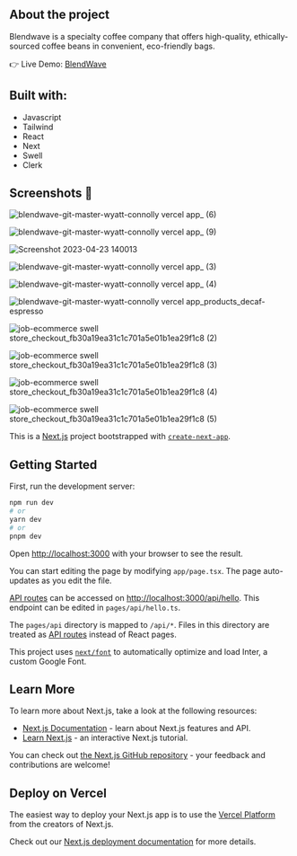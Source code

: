 ## About the project

Blendwave is a specialty coffee company that offers high-quality, ethically-sourced coffee beans in convenient, eco-friendly bags.

:point_right: Live Demo: [BlendWave](https://blendwave-git-master-wyatt-connolly.vercel.app/)

## Built with:
- Javascript
- Tailwind 
- React 
- Next
- Swell
- Clerk

## Screenshots :camera_flash:
![blendwave-git-master-wyatt-connolly vercel app_ (6)](https://user-images.githubusercontent.com/88942814/233865787-34dc878f-a78d-4b69-90a1-e2e04ac0dc50.png)

![blendwave-git-master-wyatt-connolly vercel app_ (9)](https://user-images.githubusercontent.com/88942814/233865926-a6c33b1e-412d-4c4d-acb4-6620f6bbced7.png)

![Screenshot 2023-04-23 140013](https://user-images.githubusercontent.com/88942814/233866051-c54eed4d-cdea-4818-b83d-700bfd5b6ac8.png)


![blendwave-git-master-wyatt-connolly vercel app_ (3)](https://user-images.githubusercontent.com/88942814/233865505-15950ca8-fc43-4c55-8081-bd997930ef72.png)

![blendwave-git-master-wyatt-connolly vercel app_ (4)](https://user-images.githubusercontent.com/88942814/233865526-e51cfa17-1998-4b37-abd1-695229827ee9.png)

![blendwave-git-master-wyatt-connolly vercel app_products_decaf-espresso](https://user-images.githubusercontent.com/88942814/233866127-5f16ef15-1332-45ae-9f43-9214b3929993.png)

![job-ecommerce swell store_checkout_fb30a19ea31c1c701a5e01b1ea29f1c8 (2)](https://user-images.githubusercontent.com/88942814/233866334-2373b50e-da15-411d-9767-4720b96bf531.png)

![job-ecommerce swell store_checkout_fb30a19ea31c1c701a5e01b1ea29f1c8 (3)](https://user-images.githubusercontent.com/88942814/233866346-cf51a9cf-18fd-47a6-8fe9-a2edf047d630.png)

![job-ecommerce swell store_checkout_fb30a19ea31c1c701a5e01b1ea29f1c8 (4)](https://user-images.githubusercontent.com/88942814/233866367-feacc6f7-0ff3-42e7-845e-b90de8bfa0ab.png)

![job-ecommerce swell store_checkout_fb30a19ea31c1c701a5e01b1ea29f1c8 (5)](https://user-images.githubusercontent.com/88942814/233866391-f019d158-399a-4a10-a196-99d143fa7b6b.png)

This is a [Next.js](https://nextjs.org/) project bootstrapped with [`create-next-app`](https://github.com/vercel/next.js/tree/canary/packages/create-next-app).

## Getting Started

First, run the development server:

```bash
npm run dev
# or
yarn dev
# or
pnpm dev
```

Open [http://localhost:3000](http://localhost:3000) with your browser to see the result.

You can start editing the page by modifying `app/page.tsx`. The page auto-updates as you edit the file.

[API routes](https://nextjs.org/docs/api-routes/introduction) can be accessed on [http://localhost:3000/api/hello](http://localhost:3000/api/hello). This endpoint can be edited in `pages/api/hello.ts`.

The `pages/api` directory is mapped to `/api/*`. Files in this directory are treated as [API routes](https://nextjs.org/docs/api-routes/introduction) instead of React pages.

This project uses [`next/font`](https://nextjs.org/docs/basic-features/font-optimization) to automatically optimize and load Inter, a custom Google Font.

## Learn More

To learn more about Next.js, take a look at the following resources:

- [Next.js Documentation](https://nextjs.org/docs) - learn about Next.js features and API.
- [Learn Next.js](https://nextjs.org/learn) - an interactive Next.js tutorial.

You can check out [the Next.js GitHub repository](https://github.com/vercel/next.js/) - your feedback and contributions are welcome!

## Deploy on Vercel

The easiest way to deploy your Next.js app is to use the [Vercel Platform](https://vercel.com/new?utm_medium=default-template&filter=next.js&utm_source=create-next-app&utm_campaign=create-next-app-readme) from the creators of Next.js.

Check out our [Next.js deployment documentation](https://nextjs.org/docs/deployment) for more details.
